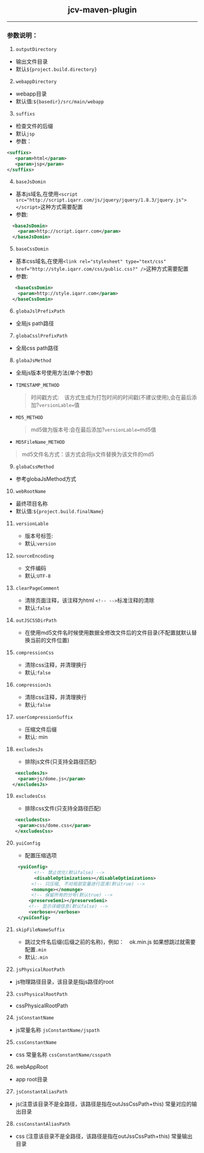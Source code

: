 
## <center>jcv-maven-plugin



***

###  参数说明：

1. `outputDirectory`
 * 输出文件目录
 * 默认`${project.build.directory}`

2. `webappDirectory`
 * webapp目录
 * 默认值:`${basedir}/src/main/webapp`

3. `suffixs`
 * 检查文件的后缀
 * 默认`jsp`
 * 参数：

 ```xml
 <suffixs>
	<param>html</param>
	<param>jsp</param>
</suffixs>
 ```

4. `baseJsDomin`
 * 基本js域名,在使用`<script src="http://script.iqarr.com/js/jquery/jquery/1.8.3/jquery.js"></script>`这种方式需要配置
 * 参数:
```xml
  <baseJsDomin>
	<param>http://script.iqarr.com</param>
  </baseJsDomin>
```
5. `baseCssDomin`
 * 基本css域名,在使用`<link rel="stylesheet" type="text/css" href="http://style.iqarr.com/css/public.css?" />`这种方式需要配置
 * 参数:
```xml
   <baseCssDomin>
	<param>http://style.iqarr.com</param>
  </baseCssDomin>
```
6. `globaJslPrefixPath`
 * 全局js path路径
7. `globaCsslPrefixPath`
 * 全局css path路径
8. `globaJsMethod`
 * 全局js版本号使用方法(单个参数)
 * `TIMESTAMP_METHOD`
   > 时间戳方式:　该方式生成为打包时间的时间戳(不建议使用),会在最后添加?`versionLable=`值

 * `MD5_METHOD`
   > md5做为版本号:会在最后添加?`versionLable=`md5值

 * `MD5FileName_METHOD`
  >  md5文件名方式：该方式会将js文件替换为该文件的md5

9. `globaCssMethod`
 * 参考globaJsMethod方式

10. `webRootName`
 * 最终项目名称
 * 默认值:`${project.build.finalName}`

11. `versionLable`
	* 版本号标签:
	* 默认:`version`
12. `sourceEncoding`
	* 文件编码
	* 默认:`UTF-8`

13. `clearPageComment`
	* 清除页面注释，该注释为html `<!-- -->`标准注释的清除
	* 默认:`false`

14. `outJSCSSDirPath`
	* 在使用md5文件名时候使用数据全修改文件后的文件目录(不配置就默认替换当前的文件位置)
15. `compressionCss`

	* 清除css注释，并清理换行
	* 默认:`false`

16. `compressionJs`

	* 清除css注释，并清理换行
	* 默认:`false`

17. `userCompressionSuffix`

	* 压缩文件后缀
	* 默认: min

18. `excludesJs`

	* 排除js文件(只支持全路径匹配)
```xml
   <excludesJs>
	<param>js/dome.js</param>
  </excludesJs>
```

19. `excludesCss`

	* 排除css文件(只支持全路径匹配)
```xml
   <excludesCss>
	<param>css/dome.css</param>
   </excludesCss>
```

20. `yuiConfig`

	* 配置压缩选项
```xml
	<yuiConfig>
		  <!-- 禁止优化(默认false) -->
		  <disableOptimizations></disableOptimizations>
		 <!-- 只压缩, 不对局部变量进行混淆(默认true) -->
		 <nomunge></nomunge>
		 <!-- 保留所有的分号(默认true) -->
		<preserveSemi></preserveSemi>
		<!-- 显示详细信息(默认false) -->
		<verbose></verbose>
	</yuiConfig>
```

21. `skipFileNameSuffix`

	* 跳过文件名后缀(后缀之前的名称)，例如：　ok.min.js 如果想跳过就需要配置`.min`
	* 默认:`.min`
22. `jsPhysicalRootPath`

  * js物理路径目录，该目录是指js路径的root
23. `cssPhysicalRootPath`

  * cssPhysicalRootPath
24. `jsConstantName`

  * js常量名称 `jsConstantName/jspath`
25. `cssConstantName`

  * css 常量名称  `cssConstantName/csspath`
26. webAppRoot

  * app root目录
27. `jsConstantAliasPath`

  * js(注意该目录不是全路径，该路径是指在outJssCssPath+this) 常量对应的输出目录
28. `cssConstantAliasPath`

  * css (注意该目录不是全路径，该路径是指在outJssCssPath+this) 常量输出目录
